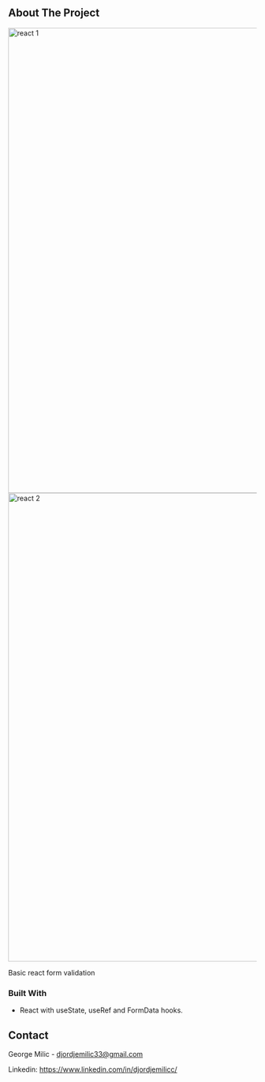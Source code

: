 

<!-- ABOUT THE PROJECT -->
## About The Project
<img width="943" alt="react 1" src="https://user-images.githubusercontent.com/74598452/192997249-21ed393d-a96f-4665-9de6-c0f27a9ad8bd.png">

<img width="950" alt="react 2" src="https://user-images.githubusercontent.com/74598452/192997323-b253e9a4-aa12-4b57-b8cf-1cf01c969c41.png">

Basic react form validation


### Built With

* React with useState, useRef and FormData hooks.




<!-- CONTACT -->
## Contact

George Milic -  djordjemilic33@gmail.com

Linkedin: https://www.linkedin.com/in/djordjemilicc/


